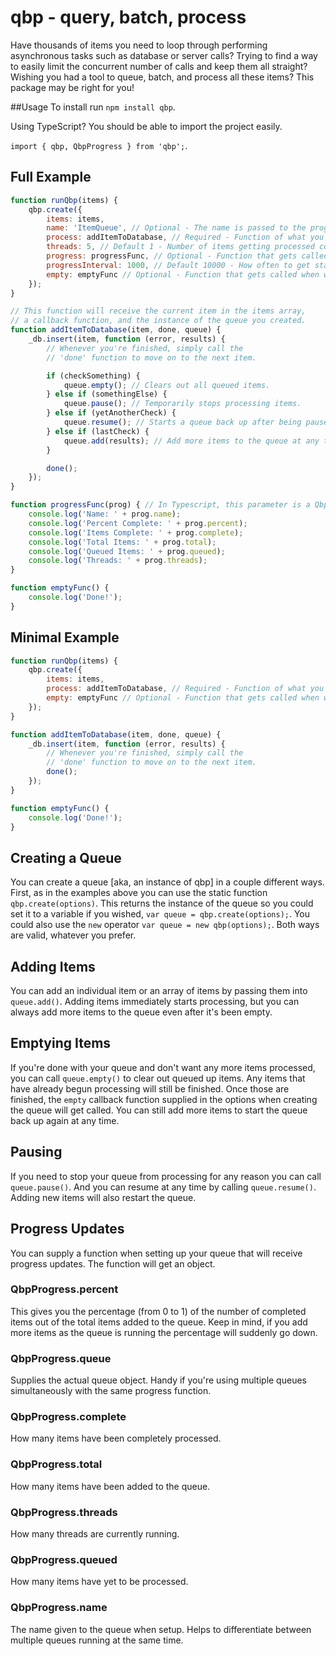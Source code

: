 # qbp - query, batch, process
Have thousands of items you need to loop through performing asynchronous tasks such as database or server calls? Trying to find a way to easily limit the concurrent number of calls and keep them all straight? Wishing you had a tool to queue, batch, and process all these items? This package may be right for you!

##Usage
To install run `npm install qbp`.

Using TypeScript? You should be able to import the project easily.

`import { qbp, QbpProgress } from 'qbp';`.

## Full Example
```js
function runQbp(items) {
    qbp.create({
        items: items,
        name: 'ItemQueue', // Optional - The name is passed to the progress function, helpful with multiple queues running simultaneously
        process: addItemToDatabase, // Required - Function of what you want to happen to each item. Gets passed the item and a callback function.
        threads: 5, // Default 1 - Number of items getting processed concurrently
        progress: progressFunc, // Optional - Function that gets called with status updates on how the process is going
        progressInterval: 1000, // Default 10000 - How often to get status updates in milliseconds
        empty: emptyFunc // Optional - Function that gets called when we're out of items
    });
}

// This function will receive the current item in the items array,
// a callback function, and the instance of the queue you created.
function addItemToDatabase(item, done, queue) {
    _db.insert(item, function (error, results) {
        // Whenever you're finished, simply call the
        // 'done' function to move on to the next item.

        if (checkSomething) {
            queue.empty(); // Clears out all queued items.
        } else if (somethingElse) {
            queue.pause(); // Temporarily stops processing items.
        } else if (yetAnotherCheck) {
            queue.resume(); // Starts a queue back up after being paused.
        } else if (lastCheck) {
            queue.add(results); // Add more items to the queue at any time.
        }

        done();
    });
}

function progressFunc(prog) { // In Typescript, this parameter is a QbpProgress object
    console.log('Name: ' + prog.name);
    console.log('Percent Complete: ' + prog.percent);
    console.log('Items Complete: ' + prog.complete);
    console.log('Total Items: ' + prog.total);
    console.log('Queued Items: ' + prog.queued);
    console.log('Threads: ' + prog.threads);
}

function emptyFunc() {
    console.log('Done!');
}
```

## Minimal Example
```js
function runQbp(items) {
    qbp.create({
        items: items,
        process: addItemToDatabase, // Required - Function of what you want to happen to each item. Gets passed the item and a callback function.
        empty: emptyFunc // Optional - Function that gets called when we're out of items
    });
}

function addItemToDatabase(item, done, queue) {
    _db.insert(item, function (error, results) {
        // Whenever you're finished, simply call the
        // 'done' function to move on to the next item.
        done();
    });
}

function emptyFunc() {
    console.log('Done!');
}
```

## Creating a Queue
You can create a queue [aka, an instance of qbp] in a couple different ways. First, as in the examples above you can use the static function `qbp.create(options)`. This returns the instance of the queue so you could set it to a variable if you wished, `var queue = qbp.create(options);`. You could also use the `new` operator `var queue = new qbp(options);`. Both ways are valid, whatever you prefer.

## Adding Items
You can add an individual item or an array of items by passing them into `queue.add()`. Adding items immediately starts processing, but you can always add more items to the queue even after it's been empty.

## Emptying Items
If you're done with your queue and don't want any more items processed, you can call `queue.empty()` to clear out queued up items. Any items that have already begun processing will still be finished. Once those are finished, the `empty` callback function supplied in the options when creating the queue will get called. You can still add more items to start the queue back up again at any time.

## Pausing
If you need to stop your queue from processing for any reason you can call `queue.pause()`. And you can resume at any time by calling `queue.resume()`. Adding new items will also restart the queue.

## Progress Updates
You can supply a function when setting up your queue that will receive progress updates. The function will get an object.

### QbpProgress.percent
This gives you the percentage (from 0 to 1) of the number of completed items out of the total items added to the queue. Keep in mind, if you add more items as the queue is running the percentage will suddenly go down.

### QbpProgress.queue
Supplies the actual queue object. Handy if you're using multiple queues simultaneously with the same progress function.

### QbpProgress.complete
How many items have been completely processed.

### QbpProgress.total
How many items have been added to the queue.

### QbpProgress.threads
How many threads are currently running.

### QbpProgress.queued
How many items have yet to be processed.

### QbpProgress.name
The name given to the queue when setup. Helps to differentiate between multiple queues running at the same time.
